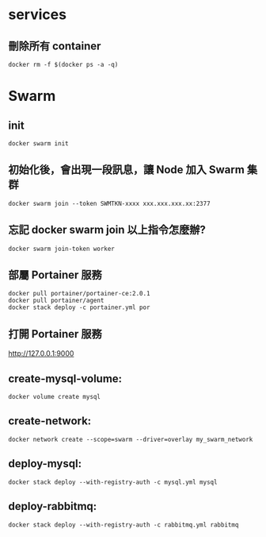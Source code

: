 # services

## 刪除所有 container

    docker rm -f $(docker ps -a -q)

# Swarm

## init

    docker swarm init

## 初始化後，會出現一段訊息，讓 Node 加入 Swarm 集群

    docker swarm join --token SWMTKN-xxxx xxx.xxx.xxx.xx:2377

## 忘記 docker swarm join 以上指令怎麼辦?

	docker swarm join-token worker

## 部屬 Portainer 服務

	docker pull portainer/portainer-ce:2.0.1
	docker pull portainer/agent
	docker stack deploy -c portainer.yml por

## 打開 Portainer 服務

http://127.0.0.1:9000

## create-mysql-volume:
	docker volume create mysql

## create-network:
	docker network create --scope=swarm --driver=overlay my_swarm_network

## deploy-mysql:
	docker stack deploy --with-registry-auth -c mysql.yml mysql

## deploy-rabbitmq:
	docker stack deploy --with-registry-auth -c rabbitmq.yml rabbitmq

